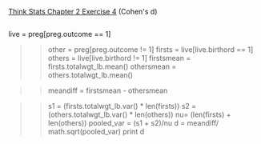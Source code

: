 [Think Stats Chapter 2 Exercise 4](http://greenteapress.com/thinkstats2/html/thinkstats2003.html#toc24) (Cohen's d)

>> ```

live = preg[preg.outcome == 1]

>>other = preg[preg.outcome != 1]
>>firsts = live[live.birthord == 1]
>>others = live[live.birthord != 1]
>>firstsmean = firsts.totalwgt_lb.mean()
>>othersmean = others.totalwgt_lb.mean()

>>meandiff = firstsmean - othersmean

>>s1 = (firsts.totalwgt_lb.var() * len(firsts))
s2 = (others.totalwgt_lb.var() * len(others)) 
nu= (len(firsts) + len(others))
pooled_var = (s1 + s2)/nu
d = meandiff/ math.sqrt(pooled_var)
print d
```


